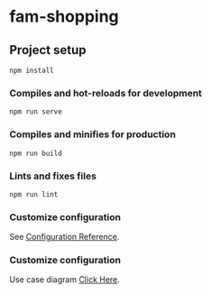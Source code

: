# fam-shopping

## Project setup
```
npm install
```

### Compiles and hot-reloads for development
```
npm run serve
```

### Compiles and minifies for production
```
npm run build
```

### Lints and fixes files
```
npm run lint
```

### Customize configuration
See [Configuration Reference](https://cli.vuejs.org/config/).

### Customize configuration
Use case diagram [Click Here](https://lucid.app/lucidchart/invitations/accept/inv_36fcbbda-2110-450d-886d-a49954f2099d?viewport_loc=-11%2C-11%2C2136%2C1119%2C0_0).
